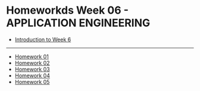 <h1>Homeworkds Week 06 - APPLICATION ENGINEERING</h1>

<ul>
  <li><a href="" target="_blank">Introduction to Week 6</a></li>
</ul>
<hr/>
<ul>
  <li><a href="#">Homework 01</a></li>
  <li><a href="#">Homework 02</a></li>
  <li><a href="#">Homework 03</a></li>
  <li><a href="#">Homework 04</a></li>
  <li><a href="#">Homework 05</a></li>
</ul>
